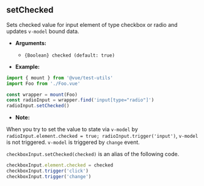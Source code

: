 ## setChecked

Sets checked value for input element of type checkbox or radio and updates `v-model` bound data.

- **Arguments:**

  - `{Boolean} checked (default: true)`

- **Example:**

```js
import { mount } from '@vue/test-utils'
import Foo from './Foo.vue'

const wrapper = mount(Foo)
const radioInput = wrapper.find('input[type="radio"]')
radioInput.setChecked()
```

- **Note:**

When you try to set the value to state via `v-model` by `radioInput.element.checked = true; radioInput.trigger('input')`, `v-model` is not triggered. `v-model` is triggered by `change` event.

`checkboxInput.setChecked(checked)` is an alias of the following code.

```js
checkboxInput.element.checked = checked
checkboxInput.trigger('click')
checkboxInput.trigger('change')
```
